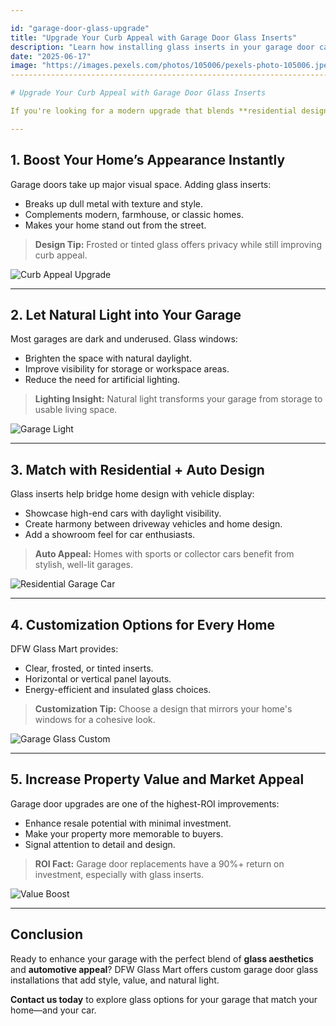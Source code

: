 ```yaml
---

id: "garage-door-glass-upgrade"
title: "Upgrade Your Curb Appeal with Garage Door Glass Inserts"
description: "Learn how installing glass inserts in your garage door can enhance your home's exterior design, boost natural light, and increase property value—with expert service from DFW Glass Mart."
date: "2025-06-17"
image: "https://images.pexels.com/photos/105006/pexels-photo-105006.jpeg?auto=compress&cs=tinysrgb&w=1260&h=750&dpr=1"
-------------------------------------------------------------------------------------------------------------------------------------------------------------------------------------------------------------------------------------------

# Upgrade Your Curb Appeal with Garage Door Glass Inserts

If you're looking for a modern upgrade that blends **residential design** and **automotive convenience**, glass inserts in your garage door are a perfect solution. At **DFW Glass Mart**, we install custom-fit garage door glass to give your home's exterior a sleek, upscale finish.

---
```


## 1. **Boost Your Home’s Appearance Instantly**

Garage doors take up major visual space. Adding glass inserts:

* Breaks up dull metal with texture and style.
* Complements modern, farmhouse, or classic homes.
* Makes your home stand out from the street.

> **Design Tip:** Frosted or tinted glass offers privacy while still improving curb appeal.

![Curb Appeal Upgrade](https://images.pexels.com/photos/105006/pexels-photo-105006.jpeg?auto=compress\&cs=tinysrgb\&w=1260\&h=750\&dpr=1)

---

## 2. **Let Natural Light into Your Garage**

Most garages are dark and underused. Glass windows:

* Brighten the space with natural daylight.
* Improve visibility for storage or workspace areas.
* Reduce the need for artificial lighting.

> **Lighting Insight:** Natural light transforms your garage from storage to usable living space.

![Garage Light](https://images.pexels.com/photos/3990354/pexels-photo-3990354.jpeg?auto=compress\&cs=tinysrgb\&w=1260\&h=750\&dpr=1)

---

## 3. **Match with Residential + Auto Design**

Glass inserts help bridge home design with vehicle display:

* Showcase high-end cars with daylight visibility.
* Create harmony between driveway vehicles and home design.
* Add a showroom feel for car enthusiasts.

> **Auto Appeal:** Homes with sports or collector cars benefit from stylish, well-lit garages.

![Residential Garage Car](https://images.pexels.com/photos/97075/pexels-photo-97075.jpeg?auto=compress\&cs=tinysrgb\&w=1260\&h=750\&dpr=1)

---

## 4. **Customization Options for Every Home**

DFW Glass Mart provides:

* Clear, frosted, or tinted inserts.
* Horizontal or vertical panel layouts.
* Energy-efficient and insulated glass choices.

> **Customization Tip:** Choose a design that mirrors your home's windows for a cohesive look.

![Garage Glass Custom](https://images.pexels.com/photos/221502/pexels-photo-221502.jpeg?auto=compress\&cs=tinysrgb\&w=1260\&h=750\&dpr=1)

---

## 5. **Increase Property Value and Market Appeal**

Garage door upgrades are one of the highest-ROI improvements:

* Enhance resale potential with minimal investment.
* Make your property more memorable to buyers.
* Signal attention to detail and design.

> **ROI Fact:** Garage door replacements have a 90%+ return on investment, especially with glass inserts.

![Value Boost](https://images.pexels.com/photos/37347/garage-door-house-modern-architecture.jpg?auto=compress\&cs=tinysrgb\&w=1260\&h=750\&dpr=1)

---

## Conclusion

Ready to enhance your garage with the perfect blend of **glass aesthetics** and **automotive appeal**? DFW Glass Mart offers custom garage door glass installations that add style, value, and natural light.

**Contact us today** to explore glass options for your garage that match your home—and your car.
